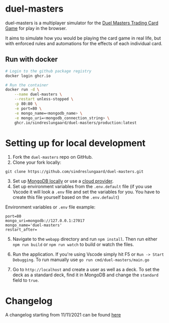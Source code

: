 # duel-masters

duel-masters is a multiplayer simulator for the [Duel Masters Trading Card Game](<https://duelmasters.fandom.com/wiki/Duel_Masters_(Card_Game)>) for play in the browser.

It aims to simulate how you would be playing the card game in real life, but with enforced rules and automations for the effects of each individual card.

## Run with docker

```bash
# Login to the github package registry
docker login ghcr.io

# Run the container
docker run -d \
    --name duel-masters \
    --restart unless-stopped \
    -p 80:80 \
    -e port=80 \
    -e mongo_name=<mongodb_name> \
    -e mongo_uri=<mongodb_connection_string> \
    ghcr.io/sindreslungaard/duel-masters/production:latest
```


# Setting up for local development

1. Fork the `duel-masters` repo on GitHub.
2. Clone your fork locally:
    
```
git clone https://github.com/sindreslungaard/duel-masters.git
```

3. Set up [MongoDB locally](https://www.mongodb.com/try/download/community) or use a [cloud provider](https://www.mongodb.com/atlas/database).
4. Set up environment variables from the `.env.default` file (if you use Vscode it will look a `.env` file and set the variables for you. You have to create this file yourself based on the `.env.default`)

Environment variables or `.env` file example:
```
port=80
mongo_uri=mongodb://127.0.0.1:27017
mongo_name='duel-masters'
restart_after=
```


5. Navigate to the `webapp` directory and run `npm install`. Then run either `npm run build` or `npm run watch` to build or watch the files.

6. Run the application. If you're using Vscode simply hit F5 or `Run -> Start Debugging`. To run manually use `go run cmd/duel-masters/main.go`


7. Go to `http://localhost` and create a user as well as a deck. To set the deck as a standard deck, find it in MongoDB and change the `standard` field to `true`.

# Changelog
A changelog starting from 11/11/2021 can be found [here](https://github.com/sindreslungaard/duel-masters/blob/master/CHANGELOG.md)